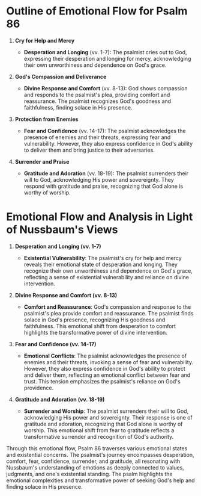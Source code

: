 # Outline of Emotional Flow for Psalm 86

1. **Cry for Help and Mercy**
    - **Desperation and Longing** (vv. 1-7): The psalmist cries out to God, expressing their desperation and longing for mercy, acknowledging their own unworthiness and dependence on God's grace.

2. **God's Compassion and Deliverance**
    - **Divine Response and Comfort** (vv. 8-13): God shows compassion and responds to the psalmist's plea, providing comfort and reassurance. The psalmist recognizes God's goodness and faithfulness, finding solace in His presence.

3. **Protection from Enemies**
    - **Fear and Confidence** (vv. 14-17): The psalmist acknowledges the presence of enemies and their threats, expressing fear and vulnerability. However, they also express confidence in God's ability to deliver them and bring justice to their adversaries.

4. **Surrender and Praise**
    - **Gratitude and Adoration** (vv. 18-19): The psalmist surrenders their will to God, acknowledging His power and sovereignty. They respond with gratitude and praise, recognizing that God alone is worthy of worship.

# Emotional Flow and Analysis in Light of Nussbaum's Views

1. **Desperation and Longing (vv. 1-7)**
    - **Existential Vulnerability**: The psalmist's cry for help and mercy reveals their emotional state of desperation and longing. They recognize their own unworthiness and dependence on God's grace, reflecting a sense of existential vulnerability and reliance on divine intervention.

2. **Divine Response and Comfort (vv. 8-13)**
    - **Comfort and Reassurance**: God's compassion and response to the psalmist's plea provide comfort and reassurance. The psalmist finds solace in God's presence, recognizing His goodness and faithfulness. This emotional shift from desperation to comfort highlights the transformative power of divine intervention.

3. **Fear and Confidence (vv. 14-17)**
    - **Emotional Conflicts**: The psalmist acknowledges the presence of enemies and their threats, invoking a sense of fear and vulnerability. However, they also express confidence in God's ability to protect and deliver them, reflecting an emotional conflict between fear and trust. This tension emphasizes the psalmist's reliance on God's providence.

4. **Gratitude and Adoration (vv. 18-19)**
    - **Surrender and Worship**: The psalmist surrenders their will to God, acknowledging His power and sovereignty. Their response is one of gratitude and adoration, recognizing that God alone is worthy of worship. This emotional shift from fear to gratitude reflects a transformative surrender and recognition of God's authority.

Through this emotional flow, Psalm 86 traverses various emotional states and existential concerns. The psalmist's journey encompasses desperation, comfort, fear, confidence, surrender, and gratitude, all resonating with Nussbaum's understanding of emotions as deeply connected to values, judgments, and one's existential standing. The psalm highlights the emotional complexities and transformative power of seeking God's help and finding solace in His presence.